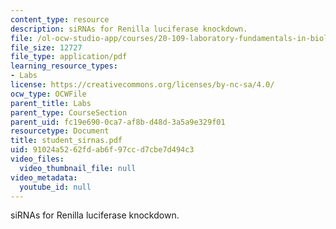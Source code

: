 ```yaml
---
content_type: resource
description: siRNAs for Renilla luciferase knockdown.
file: /ol-ocw-studio-app/courses/20-109-laboratory-fundamentals-in-biological-engineering-fall-2007/91024a5262fdab6f97ccd7cbe7d494c3_student_sirnas.pdf
file_size: 12727
file_type: application/pdf
learning_resource_types:
- Labs
license: https://creativecommons.org/licenses/by-nc-sa/4.0/
ocw_type: OCWFile
parent_title: Labs
parent_type: CourseSection
parent_uid: fc19e690-0ca7-af8b-d48d-3a5a9e329f01
resourcetype: Document
title: student_sirnas.pdf
uid: 91024a52-62fd-ab6f-97cc-d7cbe7d494c3
video_files:
  video_thumbnail_file: null
video_metadata:
  youtube_id: null
---
```

siRNAs for Renilla luciferase knockdown.